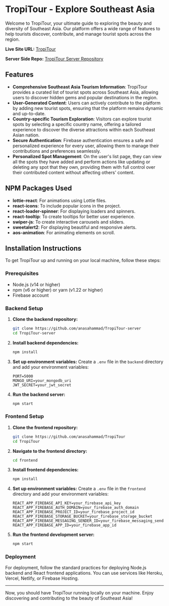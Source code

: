 # TropiTour - Explore Southeast Asia

Welcome to TropiTour, your ultimate guide to exploring the beauty and diversity of Southeast Asia. Our platform offers a wide range of features to help tourists discover, contribute, and manage tourist spots across the region.

**Live Site URL:** [TropiTour](https://tropitour-b6096.web.app/)

**Server Side Repo:** [TropiTour Server Repository](https://github.com/anasahammad/TropiTour-server)

## Features

- **Comprehensive Southeast Asia Tourism Information**: TropiTour provides a curated list of tourist spots across Southeast Asia, allowing users to discover hidden gems and popular destinations in the region.
- **User-Generated Content**: Users can actively contribute to the platform by adding new tourist spots, ensuring that the platform remains dynamic and up-to-date.
- **Country-specific Tourism Exploration**: Visitors can explore tourist spots by selecting a specific country name, offering a tailored experience to discover the diverse attractions within each Southeast Asian nation.
- **Secure Authentication**: Firebase authentication ensures a safe and personalized experience for every user, allowing them to manage their contributions and preferences seamlessly.
- **Personalized Spot Management**: On the user's list page, they can view all the spots they have added and perform actions like updating or deleting any spot that they own, providing them with full control over their contributed content without affecting others' content.

## NPM Packages Used

- **lottie-react**: For animations using Lottie files.
- **react-icons**: To include popular icons in the project.
- **react-loader-spinner**: For displaying loaders and spinners.
- **react-tooltip**: To create tooltips for better user experience.
- **swiper-js**: To create interactive carousels and sliders.
- **sweetalert2**: For displaying beautiful and responsive alerts.
- **aos-animation**: For animating elements on scroll.

## Installation Instructions

To get TropiTour up and running on your local machine, follow these steps:

### Prerequisites

- Node.js (v14 or higher)
- npm (v6 or higher) or yarn (v1.22 or higher)
- Firebase account

### Backend Setup

1. **Clone the backend repository:**
    ```sh
    git clone https://github.com/anasahammad/TropiTour-server
    cd TropiTour-server
    ```

2. **Install backend dependencies:**
    ```sh
    npm install
    ```

3. **Set up environment variables:**
    Create a `.env` file in the `backend` directory and add your environment variables:
    ```env
    PORT=5000
    MONGO_URI=your_mongodb_uri
    JWT_SECRET=your_jwt_secret
    ```

4. **Run the backend server:**
    ```sh
    npm start
    ```

### Frontend Setup

1. **Clone the frontend repository:**
    ```sh
    git clone https://github.com/anasahammad/TropiTour
    cd TropiTour
    ```

2. **Navigate to the frontend directory:**
    ```sh
    cd frontend
    ```

3. **Install frontend dependencies:**
    ```sh
    npm install
    ```

4. **Set up environment variables:**
    Create a `.env` file in the `frontend` directory and add your environment variables:
    ```env
    REACT_APP_FIREBASE_API_KEY=your_firebase_api_key
    REACT_APP_FIREBASE_AUTH_DOMAIN=your_firebase_auth_domain
    REACT_APP_FIREBASE_PROJECT_ID=your_firebase_project_id
    REACT_APP_FIREBASE_STORAGE_BUCKET=your_firebase_storage_bucket
    REACT_APP_FIREBASE_MESSAGING_SENDER_ID=your_firebase_messaging_sender_id
    REACT_APP_FIREBASE_APP_ID=your_firebase_app_id
    ```

5. **Run the frontend development server:**
    ```sh
    npm start
    ```

### Deployment

For deployment, follow the standard practices for deploying Node.js backend and React frontend applications. You can use services like Heroku, Vercel, Netlify, or Firebase Hosting.

---

Now, you should have TropiTour running locally on your machine. Enjoy discovering and contributing to the beauty of Southeast Asia!
